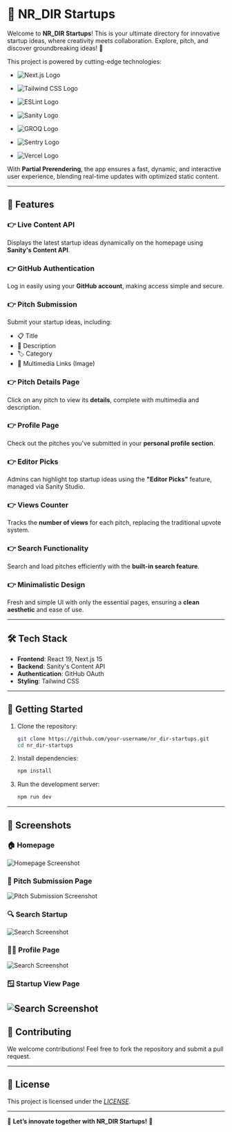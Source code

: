 # 🚀 NR_DIR Startups  

Welcome to **NR_DIR Startups**! This is your ultimate directory for innovative startup ideas, where creativity meets collaboration. Explore, pitch, and discover groundbreaking ideas! 🌟  

This project is powered by cutting-edge technologies: 

- ![Next.js Logo](https://img.shields.io/badge/-Next.js-000?style=flat&logo=next.js&logoColor=white) 

- ![Tailwind CSS Logo](https://img.shields.io/badge/-Tailwind%20CSS-38b2ac?style=flat&logo=tailwind-css&logoColor=white) 

- ![ESLint Logo](https://img.shields.io/badge/-ESLint-4B32C3?style=flat&logo=eslint&logoColor=white) 

- ![Sanity Logo](https://img.shields.io/badge/-Sanity-ff4a4a?style=flat&logo=sanity&logoColor=white) 

- ![GROQ Logo](https://img.shields.io/badge/-GROQ-3eb0ef?style=flat) 
 
- ![Sentry Logo](https://img.shields.io/badge/-Sentry-362d59?style=flat&logo=sentry&logoColor=white) 

- ![Vercel Logo](https://img.shields.io/badge/-Vercel-000?style=flat&logo=vercel&logoColor=white)


With **Partial Prerendering**, the app ensures a fast, dynamic, and interactive user experience, blending real-time updates with optimized static content.  


---

## 🌟 Features  

### 👉 **Live Content API**  
Displays the latest startup ideas dynamically on the homepage using **Sanity's Content API**.  

### 👉 **GitHub Authentication**  
Log in easily using your **GitHub account**, making access simple and secure.  

### 👉 **Pitch Submission**  
Submit your startup ideas, including:  
- 📋 Title  
- 📝 Description  
- 🏷️ Category  
- 📸 Multimedia Links (Image)  

<!-- ### 👉 **View Pitches**  
Browse through submitted ideas with **filtering options** by category.   -->

### 👉 **Pitch Details Page**  
Click on any pitch to view its **details**, complete with multimedia and description.  

### 👉 **Profile Page**  
Check out the pitches you've submitted in your **personal profile section**.  

### 👉 **Editor Picks**  
Admins can highlight top startup ideas using the **"Editor Picks"** feature, managed via Sanity Studio.  

### 👉 **Views Counter**  
Tracks the **number of views** for each pitch, replacing the traditional upvote system.  

### 👉 **Search Functionality**  
Search and load pitches efficiently with the **built-in search feature**.  

### 👉 **Minimalistic Design**  
Fresh and simple UI with only the essential pages, ensuring a **clean aesthetic** and ease of use.  

---

## 🛠️ Tech Stack  

- **Frontend**: React 19, Next.js 15  
- **Backend**: Sanity's Content API  
- **Authentication**: GitHub OAuth  
- **Styling**: Tailwind CSS  

---

## 🚀 Getting Started  

1. Clone the repository:  
   ```bash  
   git clone https://github.com/your-username/nr_dir-startups.git  
   cd nr_dir-startups  
   ```  
2. Install dependencies:  
   ```bash  
   npm install  
   ```  
3. Run the development server:  
   ```bash  
   npm run dev  
   ```  

---

## 📸 Screenshots  

### 🏠 Homepage  
![Homepage Screenshot](/public/assets/Home-Page.png)  

### 📝 Pitch Submission Page  
![Pitch Submission Screenshot](/public/assets/Pitch-Submission-Page.png)  

### 🔍 Search Startup  
![Search Screenshot](/public/assets/Search-Startup.png)

### 🧑‍🏫 Profile Page  
![Search Screenshot](/public/assets/Profile-Page.png)

### 🪟 Startup View Page  
![Search Screenshot](/public/assets/Startup-View-Page.png)
---

## 📝 Contributing  

We welcome contributions! Feel free to fork the repository and submit a pull request.  

---

## 📄 License  

This project is licensed under the *[LICENSE](/LICENSE)*.  

---

🎉 **Let’s innovate together with NR_DIR Startups!** 🎉  